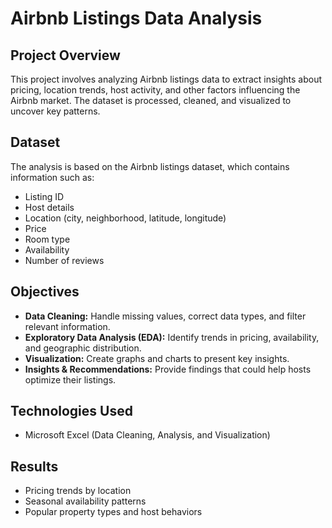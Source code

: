# Airbnb Listings Data Analysis

## Project Overview
This project involves analyzing Airbnb listings data to extract insights about pricing, location trends, host activity, and other factors influencing the Airbnb market. The dataset is processed, cleaned, and visualized to uncover key patterns.

## Dataset
The analysis is based on the Airbnb listings dataset, which contains information such as:
- Listing ID
- Host details
- Location (city, neighborhood, latitude, longitude)
- Price
- Room type
- Availability
- Number of reviews

## Objectives
- **Data Cleaning:** Handle missing values, correct data types, and filter relevant information.
- **Exploratory Data Analysis (EDA):** Identify trends in pricing, availability, and geographic distribution.
- **Visualization:** Create graphs and charts to present key insights.
- **Insights & Recommendations:** Provide findings that could help hosts optimize their listings.

## Technologies Used
- Microsoft Excel (Data Cleaning, Analysis, and Visualization)

## Results
- Pricing trends by location
- Seasonal availability patterns
- Popular property types and host behaviors


